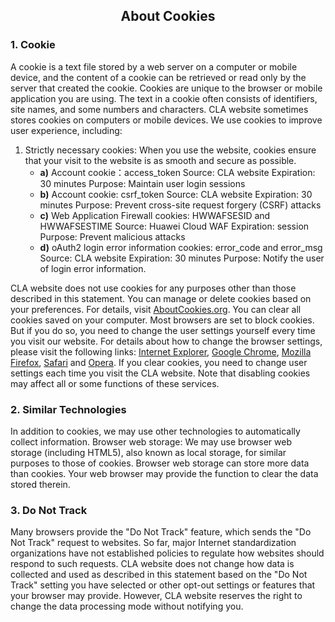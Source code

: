 ## <center>About Cookies</center>
### 1. Cookie
A cookie is a text file stored by a web server on a computer or mobile device, and the content of a cookie can be retrieved or read only by the server that created the cookie. Cookies are unique to the browser or mobile application you are using. The text in a cookie often consists of identifiers, site names, and some numbers and characters.
CLA website sometimes stores cookies on computers or mobile devices. We use cookies to improve user experience, including:
1. Strictly necessary cookies: When you use the website, cookies ensure that your visit to the website is as smooth and secure as possible.
    - **a)** Account cookie：access_token
      Source: CLA website
      Expiration: 30 minutes
      Purpose: Maintain user login sessions
    - **b)** Account cookie: csrf_token
      Source: CLA website
      Expiration: 30 minutes
      Purpose: Prevent cross-site request forgery (CSRF) attacks
    - **c)** Web Application Firewall cookies: HWWAFSESID and HWWAFSESTIME
      Source: Huawei Cloud WAF
      Expiration: session
      Purpose: Prevent malicious attacks
    - **d)** oAuth2 login error information cookies: error_code and error_msg
      Source: CLA website
      Expiration: 30 minutes
      Purpose: Notify the user of login error information.

CLA website does not use cookies for any purposes other than those described in this statement. You can manage or delete cookies based on your preferences. For details, visit  [AboutCookies.org](https://www.aboutcookies.org/). You can clear all cookies saved on your computer. Most browsers are set to block cookies. But if you do so, you need to change the user settings yourself every time you visit our website. For details about how to change the browser settings, please visit the following links:  [Internet Explorer](http://windows.microsoft.com/en-gb/internet-explorer/delete-manage-cookies),  [Google Chrome](https://support.google.com/chrome/answer/95647?hl=en),  [Mozilla Firefox](https://support.mozilla.org/en-US/kb/cookies-information-websites-store-on-your-computer?redirectlocale=en-US&redirectslug=Cookies),  [Safari](https://support.apple.com/kb/PH19214?locale=en_US&viewlocale=en_US)  and  [Opera](http://www.opera.com/help/tutorials/security/privacy/).
If you clear cookies, you need to change user settings each time you visit the CLA website. Note that disabling cookies may affect all or some functions of these services.
### 2. Similar Technologies
In addition to cookies, we may use other technologies to automatically collect information.
Browser web storage: We may use browser web storage (including HTML5), also known as local storage, for similar purposes to those of cookies. Browser web storage can store more data than cookies. Your web browser may provide the function to clear the data stored therein.
### 3. Do Not Track
Many browsers provide the "Do Not Track" feature, which sends the "Do Not Track" request to websites. So far, major Internet standardization organizations have not established policies to regulate how websites should respond to such requests. CLA website does not change how data is collected and used as described in this statement based on the "Do Not Track" setting you have selected or other opt-out settings or features that your browser may provide. However, CLA website reserves the right to change the data processing mode without notifying you.
